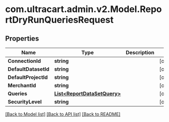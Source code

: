 # com.ultracart.admin.v2.Model.ReportDryRunQueriesRequest
## Properties

Name | Type | Description | Notes
------------ | ------------- | ------------- | -------------
**ConnectionId** | **string** |  | [optional] 
**DefaultDatasetId** | **string** |  | [optional] 
**DefaultProjectId** | **string** |  | [optional] 
**MerchantId** | **string** |  | [optional] 
**Queries** | [**List&lt;ReportDataSetQuery&gt;**](ReportDataSetQuery.md) |  | [optional] 
**SecurityLevel** | **string** |  | [optional] 


[[Back to Model list]](../README.md#documentation-for-models) [[Back to API list]](../README.md#documentation-for-api-endpoints) [[Back to README]](../README.md)

